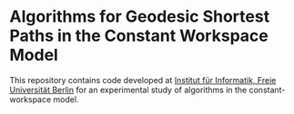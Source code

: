 # Algorithms for Geodesic Shortest Paths in the Constant Workspace Model

This repository contains code developed at [Institut für Informatik, Freie Universität Berlin](https://www.mi.fu-berlin.de/en/inf/index.html) for an experimental study of algorithms in the constant-workspace model.
